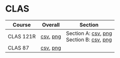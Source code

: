 # CLAS

| Course | Overall | Section |
| ------ | ------- | ------- |
| CLAS 121R | [csv](https://github.com/UCSD-Historical-Enrollment-Data/2024Spring/blob/main/overall/CLAS%20121R.csv), [png](https://raw.githubusercontent.com/UCSD-Historical-Enrollment-Data/2024Spring/main/plot_overall/CLAS%20121R.png) | Section A: [csv](https://github.com/UCSD-Historical-Enrollment-Data/2024Spring/blob/main/section/CLAS%20121R_A.csv), [png](https://raw.githubusercontent.com/UCSD-Historical-Enrollment-Data/2024Spring/main/plot_section/CLAS%20121R_A.png)<br>Section B: [csv](https://github.com/UCSD-Historical-Enrollment-Data/2024Spring/blob/main/section/CLAS%20121R_B.csv), [png](https://raw.githubusercontent.com/UCSD-Historical-Enrollment-Data/2024Spring/main/plot_section/CLAS%20121R_B.png) |
| CLAS 87 | [csv](https://github.com/UCSD-Historical-Enrollment-Data/2024Spring/blob/main/overall/CLAS%2087.csv), [png](https://raw.githubusercontent.com/UCSD-Historical-Enrollment-Data/2024Spring/main/plot_overall/CLAS%2087.png) |  |
